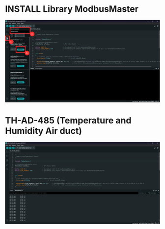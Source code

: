 # INSTALL Library ModbusMaster

![INSTALL Library ModbusMaster](https://github.com/summation2009/Modbus-sensor/blob/main/EX_TH-AD_485/INSTALL%20Library.jpg?raw=true "Screen shot")


# TH-AD-485 (Temperature and Humidity Air duct)

![Temperature and Humidity Air duct](https://github.com/summation2009/Modbus-sensor/blob/main/EX_TH-AD_485/Serial%20Moniter.jpg?raw=true "Screen shot")